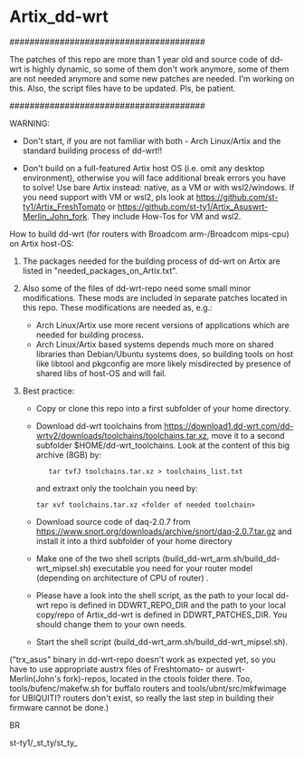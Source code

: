 # Artix_dd-wrt

#######################################

  The patches of this repo are more than 1 year old and source code of dd-wrt is highly dynamic, so some of them don't work anymore, some of them are not needed anymore and some new patches are needed.
  I'm working on this. Also, the script files have to be updated. Pls, be patient.

#######################################

WARNING:

-  Don't start, if you are not familiar with both - Arch Linux/Artix and the standard building process of dd-wrt!!
  
-  Don't build on a full-featured Artix host OS (i.e. omit any desktop environment), otherwise you will face additional break errors you have to solve! Use bare Artix instead: native, as a VM or with wsl2/windows. If you need support with VM or wsl2, pls look at https://github.com/st-ty1/Artix_FreshTomato or https://github.com/st-ty1/Artix_Asuswrt-Merlin_John_fork. They include How-Tos for VM and wsl2.

How to build dd-wrt (for routers with Broadcom arm-/Broadcom mips-cpu) on Artix host-OS:

1. The packages needed for the building process of dd-wrt on Artix are listed in "needed_packages_on_Artix.txt".

2. Also some of the files of dd-wrt-repo need some small minor modifications. These mods are included in separate patches located in this repo.
   These modifications are needed as, e.g.:
   - Arch Linux/Artix use more recent versions of applications which are needed for building process.
   - Arch Linux/Artix based systems depends much more on shared libraries than Debian/Ubuntu systems does, so building tools on host
     like libtool and pkgconfig are more likely misdirected by presence of shared libs of host-OS and will fail.

3. Best practice:
   - Copy or clone this repo into a first subfolder of your home directory. 
   - Download dd-wrt toolchains from https://download1.dd-wrt.com/dd-wrtv2/downloads/toolchains/toolchains.tar.xz, move it to a second subfolder $HOME/dd-wrt_toolchains. Look at the content of this big archive (8GB) by:
     
     `   tar tvfJ toolchains.tar.xz > toolchains_list.txt`

     and extraxt only the toolchain you need by:

       `tar xvf toolchains.tar.xz <folder of needed toolchain> `

   - Download source code of daq-2.0.7 from https://www.snort.org/downloads/archive/snort/daq-2.0.7.tar.gz and install it into a third subfolder of your home directory
   - Make one of the two shell scripts (build_dd-wrt_arm.sh/build_dd-wrt_mipsel.sh) executable you need for your router model (depending on architecture of CPU of router) .
   - Please have a look into the shell script, as the path to your local dd-wrt repo is defined in DDWRT_REPO_DIR and the path to your local copy/repo of Artix_dd-wrt is defined in DDWRT_PATCHES_DIR. You should change them to your own needs.
   - Start the shell script (build_dd-wrt_arm.sh/build_dd-wrt_mipsel.sh). 

("trx_asus" binary in dd-wrt-repo doesn't work as expected yet, so you have to use appropriate austrx files of Freshtomato- or auswrt-Merlin(John's fork)-repos, located in the ctools folder there. 
Too, tools/bufenc/makefw.sh for buffalo routers and tools/ubnt/src/mkfwimage for UBIQUITI? routers don't exist, so really the last step in building their firmware cannot be done.)

BR

st-ty1/\_st_ty/st_ty_
